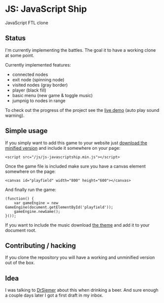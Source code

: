 JS: JavaScript Ship
=

JavaScript FTL clone

Status
-

I'm currently implementing the battles. The goal it to have a working clone at some point.

Currently implemented features:

- connected nodes
- exit node (spinning node)
- visited nodes (gray border)
- player (black fill)
- basic menu (new game & toggle music)
- jumpnig to nodes in range

To check out the progress of the project see the [live demo][demo] (auto play sound warning).

Simple usage
-

If you simply want to add this game to your website just [download the minified version][minified] and include it somewhere on your page:

    <script src="/js/js-javascriptship.min.js"></script>

Once the game file is included make sure you have a canvas element somewhere on the page:

    <canvas id="playfield" width="800" height="600"></canvas>

And finally run the game:

    (function() {
        var gameEngine = new GameEngine(document.getElementById('playfield'));
        gameEngine.newGame();
    }());

If you want to include the music download [the theme][theme] and add it to your document root.

Contributing / hacking
-

If you clone the repository you will have a working and unminified version out of the box.

Idea
-

I was talking to [DrSiemer][drsiemer] about this when drinking a beer. And sure enough a couple days later I got a first draft in my inbox.

[demo]:https://jship.pieterhordijk.com/
[minified]:https://raw.github.com/PeeHaa/JavaScriptShip/master/js/js-javascriptship.min.js
[theme]:https://github.com/PeeHaa/JavaScriptShip/blob/master/JShipTheme%203.ogg?raw=true
[drsiemer]:https://github.com/DrSiemer